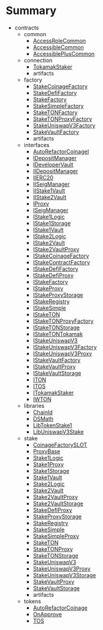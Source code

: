 # Summary
* contracts
  * common
    * [AccessRoleCommon](docs/common/AccessRoleCommon.md)
    * [AccessibleCommon](docs/common/AccessibleCommon.md)
    * [AccessiblePlusCommon](docs/common/AccessiblePlusCommon.md)
  * connection
    * [TokamakStaker](docs/connection/TokamakStaker.md)
    * artifacts
  * factory
    * [StakeCoinageFactory](docs/factory/StakeCoinageFactory.md)
    * [StakeDefiFactory](docs/factory/StakeDefiFactory.md)
    * [StakeFactory](docs/factory/StakeFactory.md)
    * [StakeSimpleFactory](docs/factory/StakeSimpleFactory.md)
    * [StakeTONFactory](docs/factory/StakeTONFactory.md)
    * [StakeTONProxyFactory](docs/factory/StakeTONProxyFactory.md)
    * [StakeUniswapV3Factory](docs/factory/StakeUniswapV3Factory.md)
    * [StakeVaultFactory](docs/factory/StakeVaultFactory.md)
    * artifacts
  * interfaces
    * [AutoRefactorCoinageI](docs/interfaces/AutoRefactorCoinageI.md)
    * [IDepositManager](docs/interfaces/IDepositManager.md)
    * [IDeveloperVault](docs/interfaces/IDeveloperVault.md)
    * [IIDepositManager](docs/interfaces/IIDepositManager.md)
    * [IIERC20](docs/interfaces/IIERC20.md)
    * [IISeigManager](docs/interfaces/IISeigManager.md)
    * [IIStake1Vault](docs/interfaces/IIStake1Vault.md)
    * [IIStake2Vault](docs/interfaces/IIStake2Vault.md)
    * [IProxy](docs/interfaces/IProxy.md)
    * [ISeigManager](docs/interfaces/ISeigManager.md)
    * [IStake1Logic](docs/interfaces/IStake1Logic.md)
    * [IStake1Storage](docs/interfaces/IStake1Storage.md)
    * [IStake1Vault](docs/interfaces/IStake1Vault.md)
    * [IStake2Logic](docs/interfaces/IStake2Logic.md)
    * [IStake2Vault](docs/interfaces/IStake2Vault.md)
    * [IStake2VaultProxy](docs/interfaces/IStake2VaultProxy.md)
    * [IStakeCoinageFactory](docs/interfaces/IStakeCoinageFactory.md)
    * [IStakeContractFactory](docs/interfaces/IStakeContractFactory.md)
    * [IStakeDefiFactory](docs/interfaces/IStakeDefiFactory.md)
    * [IStakeDefiProxy](docs/interfaces/IStakeDefiProxy.md)
    * [IStakeFactory](docs/interfaces/IStakeFactory.md)
    * [IStakeProxy](docs/interfaces/IStakeProxy.md)
    * [IStakeProxyStorage](docs/interfaces/IStakeProxyStorage.md)
    * [IStakeRegistry](docs/interfaces/IStakeRegistry.md)
    * [IStakeSimple](docs/interfaces/IStakeSimple.md)
    * [IStakeTON](docs/interfaces/IStakeTON.md)
    * [IStakeTONProxyFactory](docs/interfaces/IStakeTONProxyFactory.md)
    * [IStakeTONStorage](docs/interfaces/IStakeTONStorage.md)
    * [IStakeTONTokamak](docs/interfaces/IStakeTONTokamak.md)
    * [IStakeUniswapV3](docs/interfaces/IStakeUniswapV3.md)
    * [IStakeUniswapV3Factory](docs/interfaces/IStakeUniswapV3Factory.md)
    * [IStakeUniswapV3Proxy](docs/interfaces/IStakeUniswapV3Proxy.md)
    * [IStakeVaultFactory](docs/interfaces/IStakeVaultFactory.md)
    * [IStakeVaultProxy](docs/interfaces/IStakeVaultProxy.md)
    * [IStakeVaultStorage](docs/interfaces/IStakeVaultStorage.md)
    * [ITON](docs/interfaces/ITON.md)
    * [ITOS](docs/interfaces/ITOS.md)
    * [ITokamakStaker](docs/interfaces/ITokamakStaker.md)
    * [IWTON](docs/interfaces/IWTON.md)
  * libraries
    * [ChainId](docs/libraries/ChainId.md)
    * [DSMath](docs/libraries/DSMath.md)
    * [LibTokenStake1](docs/libraries/LibTokenStake1.md)
    * [LibUniswapV3Stake](docs/libraries/LibUniswapV3Stake.md)
  * stake
    * [CoinageFactorySLOT](docs/stake/CoinageFactorySLOT.md)
    * [ProxyBase](docs/stake/ProxyBase.md)
    * [Stake1Logic](docs/stake/Stake1Logic.md)
    * [Stake1Proxy](docs/stake/Stake1Proxy.md)
    * [Stake1Storage](docs/stake/Stake1Storage.md)
    * [Stake1Vault](docs/stake/Stake1Vault.md)
    * [Stake2Logic](docs/stake/Stake2Logic.md)
    * [Stake2Vault](docs/stake/Stake2Vault.md)
    * [Stake2VaultProxy](docs/stake/Stake2VaultProxy.md)
    * [Stake2VaultStorage](docs/stake/Stake2VaultStorage.md)
    * [StakeDefiProxy](docs/stake/StakeDefiProxy.md)
    * [StakeProxyStorage](docs/stake/StakeProxyStorage.md)
    * [StakeRegistry](docs/stake/StakeRegistry.md)
    * [StakeSimple](docs/stake/StakeSimple.md)
    * [StakeSimpleProxy](docs/stake/StakeSimpleProxy.md)
    * [StakeTON](docs/stake/StakeTON.md)
    * [StakeTONProxy](docs/stake/StakeTONProxy.md)
    * [StakeTONStorage](docs/stake/StakeTONStorage.md)
    * [StakeUniswapV3](docs/stake/StakeUniswapV3.md)
    * [StakeUniswapV3Proxy](docs/stake/StakeUniswapV3Proxy.md)
    * [StakeUniswapV3Storage](docs/stake/StakeUniswapV3Storage.md)
    * [StakeVaultProxy](docs/stake/StakeVaultProxy.md)
    * [StakeVaultStorage](docs/stake/StakeVaultStorage.md)
    * artifacts
  * tokens
    * [AutoRefactorCoinage](docs/tokens/AutoRefactorCoinage.md)
    * [OnApprove](docs/tokens/OnApprove.md)
    * [TOS](docs/tokens/TOS.md)
